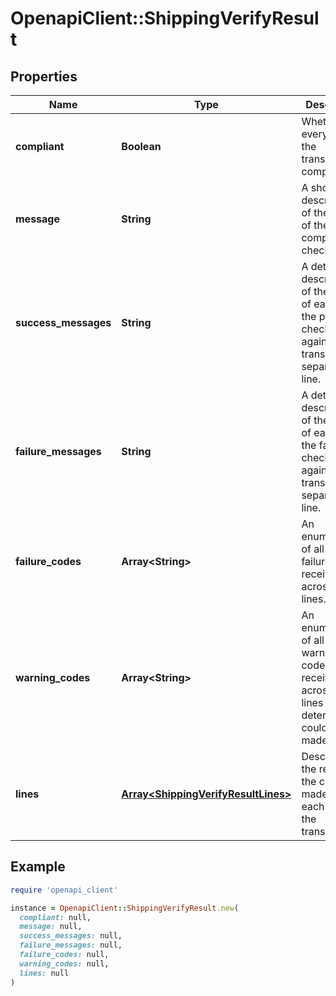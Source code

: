 # OpenapiClient::ShippingVerifyResult

## Properties

| Name | Type | Description | Notes |
| ---- | ---- | ----------- | ----- |
| **compliant** | **Boolean** | Whether every line in the transaction is compliant. | [optional] |
| **message** | **String** | A short description of the result of the compliance check. | [optional] |
| **success_messages** | **String** | A detailed description of the result of each of the passed checks made against this transaction, separated by line. | [optional] |
| **failure_messages** | **String** | A detailed description of the result of each of the failed checks made against this transaction, separated by line. | [optional] |
| **failure_codes** | **Array&lt;String&gt;** | An enumeration of all the failure codes received across all lines. | [optional] |
| **warning_codes** | **Array&lt;String&gt;** | An enumeration of all the warning codes received across all lines that a determination could not be made for. | [optional] |
| **lines** | [**Array&lt;ShippingVerifyResultLines&gt;**](ShippingVerifyResultLines.md) | Describes the results of the checks made for each line in the transaction. | [optional] |

## Example

```ruby
require 'openapi_client'

instance = OpenapiClient::ShippingVerifyResult.new(
  compliant: null,
  message: null,
  success_messages: null,
  failure_messages: null,
  failure_codes: null,
  warning_codes: null,
  lines: null
)
```

